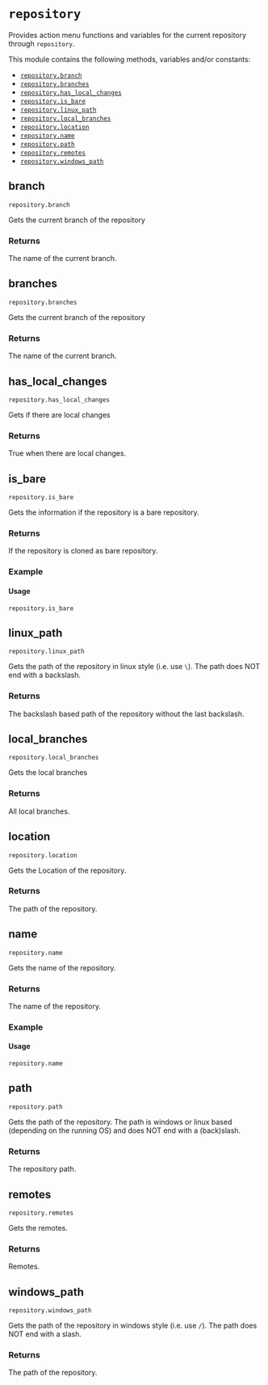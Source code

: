# `repository`

Provides action menu functions and variables for the current repository through `repository`.

This module contains the following methods, variables and/or constants:

- [`repository.branch`](#branch)
- [`repository.branches`](#branches)
- [`repository.has_local_changes`](#has_local_changes)
- [`repository.is_bare`](#is_bare)
- [`repository.linux_path`](#linux_path)
- [`repository.local_branches`](#local_branches)
- [`repository.location`](#location)
- [`repository.name`](#name)
- [`repository.path`](#path)
- [`repository.remotes`](#remotes)
- [`repository.windows_path`](#windows_path)

## branch

`repository.branch`

Gets the current branch of the repository

### Returns

The name of the current branch.

## branches

`repository.branches`

Gets the current branch of the repository

### Returns

The name of the current branch.

## has_local_changes

`repository.has_local_changes`

Gets if there are local changes

### Returns

True when there are local changes.

## is_bare

`repository.is_bare`

Gets the information if the repository is a bare repository.

### Returns

If the repository is cloned as bare repository.

### Example
      
#### Usage


```
repository.is_bare
```


## linux_path

`repository.linux_path`

Gets the path of the repository in linux style (i.e. use `\`). The path does NOT end with a backslash.

### Returns

The backslash based path of the repository without the last backslash.

## local_branches

`repository.local_branches`

Gets the local branches

### Returns

All local branches.

## location

`repository.location`

Gets the Location of the repository.

### Returns

The path of the repository.

## name

`repository.name`

Gets the name of the repository.

### Returns

The name of the repository.

### Example
      
#### Usage


```
repository.name
```


## path

`repository.path`

Gets the path of the repository. The path is windows or linux based (depending on the running OS) and does NOT end with a (back)slash.

### Returns

The repository path.

## remotes

`repository.remotes`

Gets the remotes.

### Returns

Remotes.

## windows_path

`repository.windows_path`

Gets the path of the repository in windows style (i.e. use `/`). The path does NOT end with a slash.

### Returns

The path of the repository.
